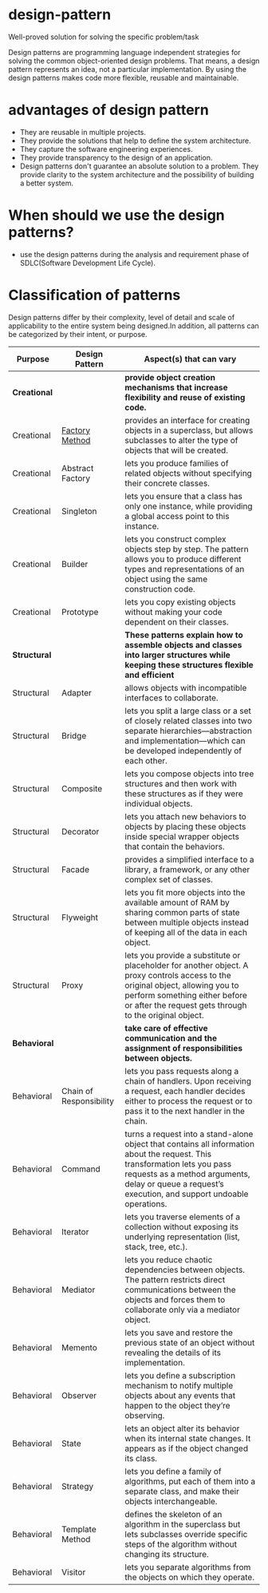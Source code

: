 # design-pattern
Well-proved solution for solving the specific problem/task

Design patterns are programming language independent strategies for solving the common object-oriented design problems. That means, a design pattern represents an idea, not a particular implementation.
By using the design patterns makes code more flexible, reusable and maintainable.

# advantages of design pattern
* They are reusable in multiple projects.
* They provide the solutions that help to define the system architecture.
* They capture the software engineering experiences.
* They provide transparency to the design of an application.
* Design patterns don't guarantee an absolute solution to a problem. They provide clarity to the system architecture and the possibility of building a better system.

# When should we use the design patterns?
* use the design patterns during the analysis and requirement phase of SDLC(Software Development Life Cycle).

# Classification of patterns
Design patterns differ by their complexity, level of detail and scale of applicability to the entire system being designed.In addition, all patterns can be categorized by their intent, or purpose.

Purpose       | Design Pattern    | Aspect(s) that can vary
------------- | -------------     | ---------------------------------
**Creational**    |                   | **provide object creation mechanisms that increase flexibility and reuse of existing code.**
Creational    |[Factory Method](https://github.com/kulkarnivis/design-pattern/blob/main/creational/factory_method/factory_method.md)   | provides an interface for creating objects in a superclass, but allows subclasses to alter the type of objects that will be created.
Creational    | Abstract Factory  | lets you produce families of related objects without specifying their concrete classes.
Creational    | Singleton         | lets you ensure that a class has only one instance, while providing a global access point to this instance. 
Creational    | Builder           | lets you construct complex objects step by step. The pattern allows you to produce different types and representations of an object using the same construction code.
Creational    | Prototype         | lets you copy existing objects without making your code dependent on their classes.     
**Structural**    |                   | **These patterns explain how to assemble objects and classes into larger structures while keeping these structures flexible and efficient**
Structural    | Adapter | allows objects with incompatible interfaces to collaborate.
Structural    | Bridge   | lets you split a large class or a set of closely related classes into two separate hierarchies—abstraction and implementation—which can be developed independently of each other.
Structural   | Composite  | lets you compose objects into tree structures and then work with these structures as if they were individual objects.
Structural   | Decorator   | lets you attach new behaviors to objects by placing these objects inside special wrapper objects that contain the behaviors.
Structural   | Facade   | provides a simplified interface to a library, a framework, or any other complex set of classes.
Structural | Flyweight   | lets you fit more objects into the available amount of RAM by sharing common parts of state between multiple objects instead of keeping all of the data in each object.
Structural   | Proxy   | lets you provide a substitute or placeholder for another object. A proxy controls access to the original object, allowing you to perform something either before or after the request gets through to the original object.
**Behavioral**    |                   | **take care of effective communication and the assignment of responsibilities between objects.**
Behavioral    |  Chain of Responsibility | lets you pass requests along a chain of handlers. Upon receiving a request, each handler decides either to process the request or to pass it to the next handler in the chain.
Behavioral    | Command | turns a request into a stand-alone object that contains all information about the request. This transformation lets you pass requests as a method arguments, delay or queue a request’s execution, and support undoable operations.
Behavioral    | Iterator | lets you traverse elements of a collection without exposing its underlying representation (list, stack, tree, etc.).
Behavioral    | Mediator | lets you reduce chaotic dependencies between objects. The pattern restricts direct communications between the objects and forces them to collaborate only via a mediator object.
Behavioral    | Memento | lets you save and restore the previous state of an object without revealing the details of its implementation.
Behavioral    | Observer | lets you define a subscription mechanism to notify multiple objects about any events that happen to the object they’re observing.
Behavioral    | State | lets an object alter its behavior when its internal state changes. It appears as if the object changed its class.
Behavioral    | Strategy | lets you define a family of algorithms, put each of them into a separate class, and make their objects interchangeable.
Behavioral    | Template Method | defines the skeleton of an algorithm in the superclass but lets subclasses override specific steps of the algorithm without changing its structure.
Behavioral    | Visitor | lets you separate algorithms from the objects on which they operate.
